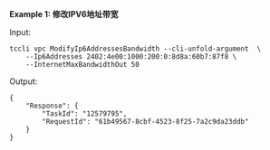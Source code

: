 **Example 1: 修改IPV6地址带宽**



Input: 

```
tccli vpc ModifyIp6AddressesBandwidth --cli-unfold-argument  \
    --Ip6Addresses 2402:4e00:1000:200:0:8d8a:60b7:87f8 \
    --InternetMaxBandwidthOut 50
```

Output: 
```
{
    "Response": {
        "TaskId": "12579795",
        "RequestId": "61b49567-8cbf-4523-8f25-7a2c9da23ddb"
    }
}
```

